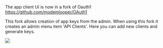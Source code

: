 The app client UI is now in a fork of Oauth1 https://github.com/modemlooper/OAuth1 

This fork allows creation of app keys from the admin. When using this fork it creates an admin menu item 'API Clients'. Here you can add new clients and generate keys.

<img src="https://raw.githubusercontent.com/modemlooper/OAuth1/master/screenshot-1.png">
